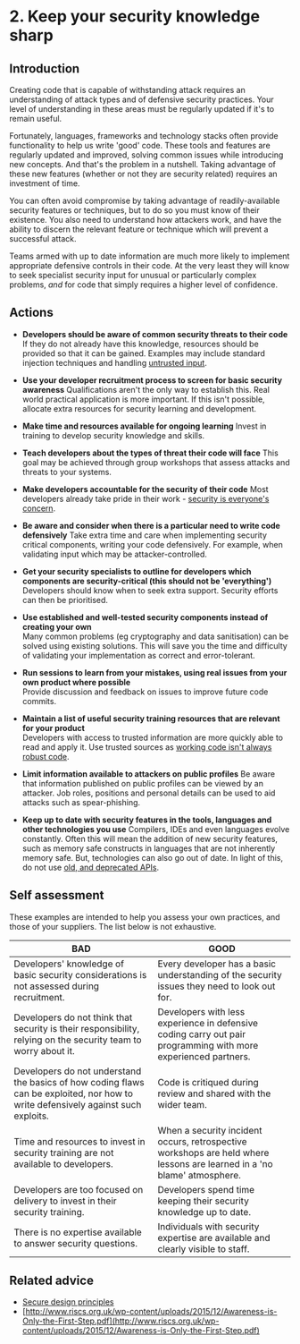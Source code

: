 # 2. Keep your security knowledge sharp

## Introduction

Creating code that is capable of withstanding attack requires an understanding of attack types and of defensive security practices. Your level of understanding in these areas must be regularly updated if it's to remain useful.

Fortunately, languages, frameworks and technology stacks often provide functionality to help us write 'good' code. These tools and features are regularly updated and improved, solving common issues while introducing new concepts. And that's the problem in a nutshell. Taking advantage of these new features (whether or not they are security related) requires an investment of time.

You can often avoid compromise by taking advantage of readily-available security features or techniques, but to do so you must know of their existence. You also need to understand how attackers work, and have the ability to discern the relevant feature or technique which will prevent a successful attack.

Teams armed with up to date information are much more likely to implement appropriate defensive controls in their code. At the very least they will know to seek specialist security input for unusual or particularly complex problems, _and_ for code that simply requires a higher level of confidence.


## Actions

* **Developers should be aware of common security threats to their code** 
  If they do not already have this knowledge, resources should be provided so that it can be gained. Examples may include standard injection techniques and handling [untrusted input](https://www.owasp.org/index.php/Injection_Theory).

* **Use your developer recruitment process to screen for basic security awareness** 
  Qualifications aren't the only way to establish this. Real world practical application is more important. If this isn't possible, allocate extra resources for security learning and development.

* **Make time and resources available for ongoing learning** 
  Invest in training to develop security knowledge and skills.

* **Teach developers about the types of threat their code will face** 
  This goal may be achieved through group workshops that assess attacks and threats to your systems.

* **Make developers accountable for the security of their code** 
  Most developers already take pride in their work - [security is everyone's concern](2-keep-your-security-knowledge-sharp.md).

* **Be aware and consider when there is a particular need to write code defensively** 
  Take extra time and care when implementing security critical components, writing your code defensively. For example, when validating input which may be attacker-controlled.

* **Get your security specialists to outline **for developers** which **components are** security-critical (this should not be 'everything')** 
  Developers should know when to seek extra support. Security efforts can then be prioritised.

* **Use established and well-tested security components instead of creating your own**  
  Many common problems (eg cryptography and data sanitisation) can be solved using existing solutions. This will save you the time and difficulty of validating your implementation as correct and error-tolerant.

* **Run sessions to learn from your mistakes, using real issues from your own product where possible**  
  Provide discussion and feedback on issues to improve future code commits.

* **Maintain a list of useful security training resources that are relevant for your product**  
  Developers with access to trusted information are more quickly able to read and apply it. Use trusted sources as [working code isn't always robust code](https://www.aisec.fraunhofer.de/content/dam/aisec/Dokumente/Publikationen/Studien_TechReports/englisch/stackoverflow.pdf).

* **Limit information available to attackers on public profiles**
  Be aware that information published on public profiles can be viewed by an attacker. Job roles, positions and personal details can be used to aid attacks such as spear-phishing.

*  **Keep up to date with security features in the tools, languages and other technologies you use**
  Compilers, IDEs and even languages evolve constantly. Often this will mean the addition of new security features, such as memory safe constructs in languages that are not inherently memory safe. But, technologies can also go out of date. In light of this, do not use [old, and deprecated APIs](https://cwe.mitre.org/data/definitions/676.html).


## Self assessment

These examples are intended to help you assess your own practices, and those of your suppliers. The list below is not exhaustive.

| BAD | GOOD |
|-----|------|
| Developers' knowledge of basic security considerations is not assessed during recruitment. | Every developer has a basic understanding of the security issues they need to look out for. |
| Developers do not think that security is their responsibility, relying on the security team to worry about it. | Developers with less experience in defensive coding carry out pair programming with more experienced partners. |
| Developers do not understand the basics of how coding flaws can be exploited, nor how to write defensively against such exploits. | Code is critiqued during review and shared with the wider team. |
| Time and resources to invest in security training are not available to developers. | When a security incident occurs, retrospective workshops are held where lessons are learned in a 'no blame' atmosphere. |
| Developers are too focused on delivery to invest in their security training. | Developers spend time keeping their security knowledge up to date. |
| There is no expertise available to answer security questions. | Individuals with security expertise are available and clearly visible to staff. |


## Related advice

* [Secure design principles](https://www.ncsc.gov.uk/guidance/security-design-principles-digital-services-main)
* [http://www.riscs.org.uk/wp-content/uploads/2015/12/Awareness-is-Only-the-First-Step.pdf](http://www.riscs.org.uk/wp-content/uploads/2015/12/Awareness-is-Only-the-First-Step.pdf)
